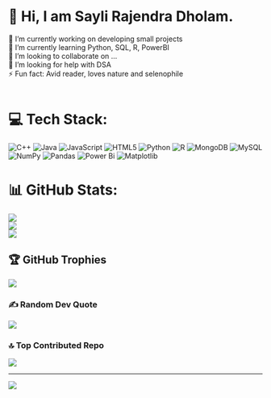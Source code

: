 # 💫 Hi, I am Sayli Rajendra Dholam. 
🔭 I’m currently working on developing small projects <br>🌱 I’m currently learning Python, SQL, R, PowerBI<br>👯 I’m looking to collaborate on ...<br>🤔 I’m looking for help with DSA <br>⚡ Fun fact: Avid reader, loves nature and selenophile <br><br>


# 💻 Tech Stack:
![C++](https://img.shields.io/badge/c++-%2300599C.svg?style=for-the-badge&logo=c%2B%2B&logoColor=white) ![Java](https://img.shields.io/badge/java-%23ED8B00.svg?style=for-the-badge&logo=openjdk&logoColor=white) ![JavaScript](https://img.shields.io/badge/javascript-%23323330.svg?style=for-the-badge&logo=javascript&logoColor=%23F7DF1E) ![HTML5](https://img.shields.io/badge/html5-%23E34F26.svg?style=for-the-badge&logo=html5&logoColor=white) ![Python](https://img.shields.io/badge/python-3670A0?style=for-the-badge&logo=python&logoColor=ffdd54) ![R](https://img.shields.io/badge/r-%23276DC3.svg?style=for-the-badge&logo=r&logoColor=white) ![MongoDB](https://img.shields.io/badge/MongoDB-%234ea94b.svg?style=for-the-badge&logo=mongodb&logoColor=white) ![MySQL](https://img.shields.io/badge/mysql-%2300000f.svg?style=for-the-badge&logo=mysql&logoColor=white) ![NumPy](https://img.shields.io/badge/numpy-%23013243.svg?style=for-the-badge&logo=numpy&logoColor=white) ![Pandas](https://img.shields.io/badge/pandas-%23150458.svg?style=for-the-badge&logo=pandas&logoColor=white) ![Power Bi](https://img.shields.io/badge/power_bi-F2C811?style=for-the-badge&logo=powerbi&logoColor=black) ![Matplotlib](https://img.shields.io/badge/Matplotlib-%23ffffff.svg?style=for-the-badge&logo=Matplotlib&logoColor=black)
# 📊 GitHub Stats:
![](https://github-readme-stats.vercel.app/api?username=SayliDholam&theme=city_light&hide_border=false&include_all_commits=true&count_private=true)<br/>
![](https://github-readme-streak-stats.herokuapp.com/?user=SayliDholam&theme=city_light&hide_border=false)<br/>
![](https://github-readme-stats.vercel.app/api/top-langs/?username=SayliDholam&theme=city_light&hide_border=false&include_all_commits=true&count_private=true&layout=compact)

## 🏆 GitHub Trophies
![](https://github-profile-trophy.vercel.app/?username=SayliDholam&theme=onestar&no-frame=false&no-bg=false&margin-w=4)

### ✍️ Random Dev Quote
![](https://quotes-github-readme.vercel.app/api?type=horizontal&theme=light)

### 🔝 Top Contributed Repo
![](https://github-contributor-stats.vercel.app/api?username=SayliDholam&limit=5&theme=nord&combine_all_yearly_contributions=true)

---
[![](https://visitcount.itsvg.in/api?id=SayliDholam&icon=3&color=8)](https://visitcount.itsvg.in)

<!-- Proudly created with GPRM ( https://gprm.itsvg.in ) -->
